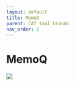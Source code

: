 ```yaml
---
layout: default
title: MemoQ
parent: CAT tool brands
nav_order: 1
---
```


# MemoQ

![](../../../assets/images/Picture10.png)